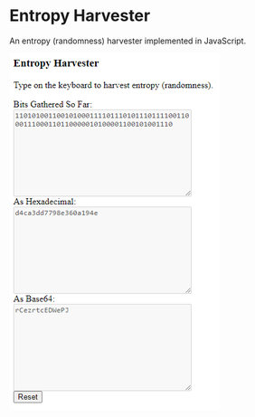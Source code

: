 Entropy Harvester
=================

An entropy (randomness) harvester implemented in JavaScript.

<img src="Screenshot.png"></img>
